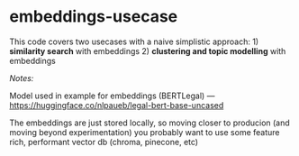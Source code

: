 # embeddings-usecase
This code covers two usecases with a naive simplistic approach: 1) **similarity search** with embeddings 2) **clustering and topic modelling** with embeddings


*Notes:*

Model used in example for embeddings (BERTLegal) — https://huggingface.co/nlpaueb/legal-bert-base-uncased

The embeddings are just stored locally, so moving closer to producion (and moving beyond experimentation) you probably want to use some feature rich, performant vector db (chroma, pinecone, etc)

